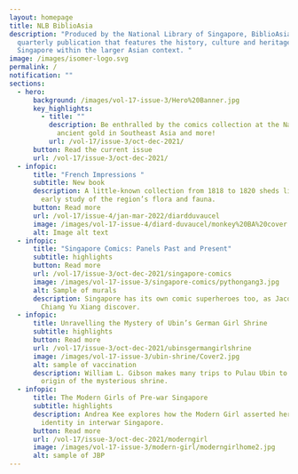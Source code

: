 ```yaml
---
layout: homepage
title: NLB BiblioAsia
description: "Produced by the National Library of Singapore, BiblioAsia is a
  quarterly publication that features the history, culture and heritage of
  Singapore within the larger Asian context. "
image: /images/isomer-logo.svg
permalink: /
notification: ""
sections:
  - hero:
      background: /images/vol-17-issue-3/Hero%20Banner.jpg
      key_highlights:
        - title: ""
          description: Be enthralled by the comics collection at the National Library,
            ancient gold in Southeast Asia and more!
          url: /vol-17/issue-3/oct-dec-2021/
      button: Read the current issue
      url: /vol-17/issue-3/oct-dec-2021/
  - infopic:
      title: "French Impressions "
      subtitle: New book
      description: A little-known collection from 1818 to 1820 sheds light on the
        early study of the region’s flora and fauna.
      button: Read more
      url: /vol-17/issue-4/jan-mar-2022/diardduvaucel
      image: /images/vol-17-issue-4/diard-duvaucel/monkey%20BA%20cover.jpg
      alt: Image alt text
  - infopic:
      title: "Singapore Comics: Panels Past and Present"
      subtitle: highlights
      button: Read more
      url: /vol-17/issue-3/oct-dec-2021/singapore-comics
      image: /images/vol-17-issue-3/singapore-comics/pythongang3.jpg
      alt: Sample of murals
      description: Singapore has its own comic superheroes too, as Jacqueline Lee and
        Chiang Yu Xiang discover.
  - infopic:
      title: Unravelling the Mystery of Ubin’s German Girl Shrine
      subtitle: highlights
      button: Read more
      url: /vol-17/issue-3/oct-dec-2021/ubinsgermangirlshrine
      image: /images/vol-17-issue-3/ubin-shrine/Cover2.jpg
      alt: sample of vaccination
      description: William L. Gibson makes many trips to Pulau Ubin to uncover the
        origin of the mysterious shrine.
  - infopic:
      title: The Modern Girls of Pre-war Singapore
      subtitle: highlights
      description: Andrea Kee explores how the Modern Girl asserted her new-found
        identity in interwar Singapore.
      button: Read more
      url: /vol-17/issue-3/oct-dec-2021/moderngirl
      image: /images/vol-17-issue-3/modern-girl/moderngirlhome2.jpg
      alt: sample of JBP
---
```

